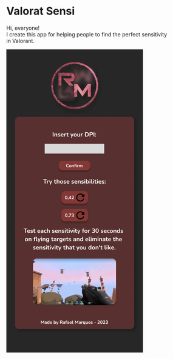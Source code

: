 # Valorat Sensi

Hi, everyone! <br>
I create this app for helping people to find the perfect sensitivity<br>
in Valorant.

<img src="./img/preview.png" alt="App preview">